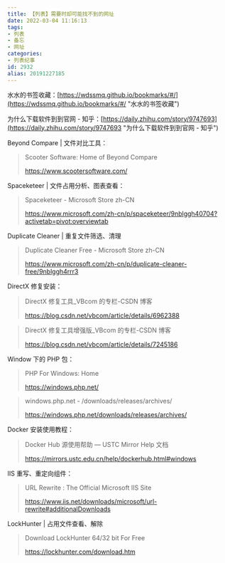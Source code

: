 ```yaml
---
title: 【列表】需要时却可能找不到的网址
date: 2022-03-04 11:16:13
tags:
- 列表
- 备忘
- 网址
categories:
- 列表纪事
id: 2932
alias: 20191227185
---
```


水水的书签收藏：[https://wdssmq.github.io/bookmarks/#/](https://wdssmq.github.io/bookmarks/#/ "水水的书签收藏")

为什么下载软件到到官网 - 知乎：[https://daily.zhihu.com/story/9747693](https://daily.zhihu.com/story/9747693 "为什么下载软件到到官网 - 知乎")

<!--more-->

Beyond Compare | 文件对比工具：

> Scooter Software: Home of Beyond Compare
>
> https://www.scootersoftware.com/

Spaceketeer | 文件占用分析、图表查看：

> Spaceketeer - Microsoft Store zh-CN
>
> https://www.microsoft.com/zh-cn/p/spaceketeer/9nblggh40704?activetab=pivot:overviewtab

Duplicate Cleaner | 重复文件筛选、清理

> Duplicate Cleaner Free - Microsoft Store zh-CN
>
> https://www.microsoft.com/zh-cn/p/duplicate-cleaner-free/9nblggh4rrr3

DirectX 修复安装：

> DirectX 修复工具\_VBcom 的专栏-CSDN 博客
>
> https://blog.csdn.net/vbcom/article/details/6962388

> DirectX 修复工具增强版\_VBcom 的专栏-CSDN 博客
>
> https://blog.csdn.net/vbcom/article/details/7245186

Window 下的 PHP 包：

> PHP For Windows: Home
>
> https://windows.php.net/

> windows.php.net - /downloads/releases/archives/
>
> https://windows.php.net/downloads/releases/archives/

Docker 安装使用教程：

> Docker Hub 源使用帮助 — USTC Mirror Help 文档
>
> https://mirrors.ustc.edu.cn/help/dockerhub.html#windows

IIS 重写、重定向组件：

> URL Rewrite : The Official Microsoft IIS Site
>
> https://www.iis.net/downloads/microsoft/url-rewrite#additionalDownloads

LockHunter | 占用文件查看、解除

> Download LockHunter 64/32 bit For Free
>
> https://lockhunter.com/download.htm

<!--2932-->
